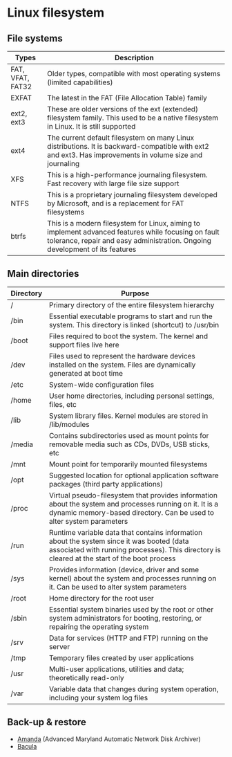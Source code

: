 # Linux filesystem

## File systems

Types            | Description
-----------------|------------------------------------------------------------------------------------------------------------------------------------------------------------------------------------
FAT, VFAT, FAT32 | Older types, compatible with most operating systems (limited capabilities)
EXFAT            | The latest in the FAT (File Allocation Table) family
ext2, ext3       | These are older versions of the ext (extended) filesystem family. This used to be a native filesystem in Linux. It is still supported
ext4             | The current default filesystem on many Linux distributions. It is backward-compatible with ext2 and ext3. Has improvements in volume size and journaling
XFS              | This is a high-performance journaling filesystem. Fast recovery with large file size support
NTFS             | This is a proprietary journaling filesystem developed by Microsoft, and is a replacement for FAT filesystems
btrfs            | This is a modern filesystem for Linux, aiming to implement advanced features while focusing on fault tolerance, repair and easy administration. Ongoing development of its features

## Main directories

Directory | Purpose
----------|-------------------------------------------------------------------------------------------------------------------------------------------------------------------------------------------
/         | Primary directory of the entire filesystem hierarchy
/bin      | Essential executable programs to start and run the system. This directory is linked (shortcut) to /usr/bin
/boot     | Files required to boot the system. The kernel and support files live here
/dev      | Files used to represent the hardware devices installed on the system. Files are dynamically generated at boot time
/etc      | System-wide configuration files
/home     | User home directories, including personal settings, files, etc
/lib      | System library files. Kernel modules are stored in /lib/modules
/media    | Contains subdirectories used as mount points for removable media such as CDs, DVDs, USB sticks, etc
/mnt      | Mount point for temporarily mounted filesystems
/opt      | Suggested location for optional application software packages (third party applications)
/proc     | Virtual pseudo-filesystem that provides information about the system and processes running on it. It is a dynamic memory-based directory. Can be used to alter system parameters
/run      | Runtime variable data that contains information about the system since it was booted (data associated with running processes). This directory is cleared at the start of the boot process
/sys      | Provides information (device, driver and some kernel) about the system and processes running on it. Can be used to alter system parameters
/root     | Home directory for the root user
/sbin     | Essential system binaries used by the root or other system administrators for booting, restoring, or repairing the operating system
/srv      | Data for services (HTTP and FTP) running on the server
/tmp      | Temporary files created by user applications
/usr      | Multi-user applications, utilities and data; theoretically read-only
/var      | Variable data that changes during system operation, including your system log files

## Back-up & restore

- [Amanda](https://www.amanda.org/) (Advanced Maryland Automatic Network Disk Archiver)
- [Bacula](https://www.bacula.org/)
